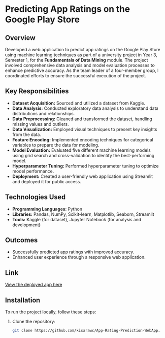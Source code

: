 # Predicting App Ratings on the Google Play Store

## Overview
Developed a web application to predict app ratings on the Google Play Store using machine learning techniques as part of a university project in Year 3, Semester 1, for the **Fundamentals of Data Mining** module. The project involved comprehensive data analysis and model evaluation processes to enhance predictive accuracy. As the team leader of a four-member group, I coordinated efforts to ensure the successful execution of the project.

## Key Responsibilities
- **Dataset Acquisition:** Sourced and utilized a dataset from Kaggle.
- **Data Analysis:** Conducted exploratory data analysis to understand data distributions and relationships.
- **Data Preprocessing:** Cleaned and transformed the dataset, handling missing values and outliers.
- **Data Visualization:** Employed visual techniques to present key insights from the data.
- **Feature Encoding:** Implemented encoding techniques for categorical variables to prepare the data for modeling.
- **Model Evaluation:** Evaluated five different machine learning models using grid search and cross-validation to identify the best-performing model.
- **Hyperparameter Tuning:** Performed hyperparameter tuning to optimize model performance.
- **Deployment:** Created a user-friendly web application using Streamlit and deployed it for public access.

## Technologies Used
- **Programming Languages:** Python
- **Libraries:** Pandas, NumPy, Scikit-learn, Matplotlib, Seaborn, Streamlit
- **Tools:** Kaggle (for dataset), Jupyter Notebook (for analysis and development)

## Outcomes
- Successfully predicted app ratings with improved accuracy.
- Enhanced user experience through a responsive web application.

## Link
[View the deployed app here](https://app-rating-prediction-webapp-g782f98glevi7jevxp65ek.streamlit.app/)

## Installation
To run the project locally, follow these steps:

1. Clone the repository:
   ```bash
   git clone https://github.com/kisarawc/App-Rating-Prediction-WebApp.git
